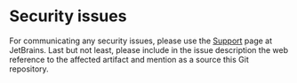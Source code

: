 # Security issues

For communicating any security issues, please use the [Support](https://www.jetbrains.com/support/) page at JetBrains.
Last but not least, please include in the issue description the web reference to the affected artifact and mention
as a source this Git repository.
